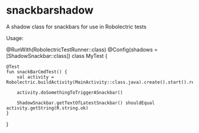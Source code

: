 # snackbarshadow
A shadow class for snackbars for use in Robolectric tests

Usage:

@RunWith(RobolectricTestRunner::class)
@Config(shadows = [ShadowSnackbar::class])
class MyTest {

    @Test
    fun snackBarCmdTest() {
        val activity = Robolectric.buildActivity(MainActivity::class.java).create().start().resume().visible().get()

        activity.doSomethingToTriggerASnackbar()

        ShadowSnackbar.getTextOfLatestSnackbar() shouldEqual activity.getString(R.string.ok)
    }
}
